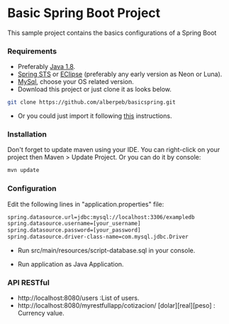 # Basic Spring Boot Project

This sample project contains the basics configurations of a Spring Boot

### Requirements
 * Preferably [Java 1.8](http://www.oracle.com/technetwork/pt/java/javase/downloads/jdk8-downloads-2133151.html).
 * [Spring STS](https://spring.io/tools) or [EClipse](https://www.eclipse.org/downloads/?) (preferably any early version as Neon or Luna).
 * [MySql](https://dev.mysql.com/downloads/), choose your OS related version.
 * Download this project or just clone it as looks below.
```sh
git clone https://github.com/alberpeb/basicspring.git
```

 * Or you could just import it following [this](https://github.com/collab-uniba/socialcde4eclipse/wiki/How-to-import-a-GitHub-project-into-Eclipse) instructions.

### Installation
Don't forget to update maven using your IDE. You can right-click on your project then Maven > Update Project. Or you can do it by console:
```sh
mvn update
```
### Configuration

Edit the following lines in "application.properties" file:
```sh
spring.datasource.url=jdbc:mysql://localhost:3306/exampledb
spring.datasource.username=[your_username]
spring.datasource.password=[your_password]
spring.datasource.driver-class-name=com.mysql.jdbc.Driver
```
* Run src/main/resources/script-database.sql in your console.

* Run application as Java Application.

### API RESTful

* http://localhost:8080/users :List of users.
* http://localhost:8080/myrestfullapp/cotizacion/ [dolar][real][peso] : Currency value.
